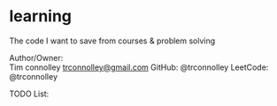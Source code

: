 # learning
The code I want to save from courses &amp; problem solving

Author/Owner:  
Tim connolley trconnolley@gmail.com
GitHub: @trconnolley
LeetCode: @trconnolley


TODO List:

